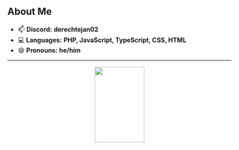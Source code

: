 ## About Me
- 📫 **Discord:** **derechtejan02**  
- 💻 **Languages:** **PHP, JavaScript, TypeScript, CSS, HTML**  
- 😄 **Pronouns:** **he/him**  

---

<p align="center">
  <img width="47%" height="170px" src="https://github-readme-stats.vercel.app/api?username=derechtejan02&show_icons=true&title_color=fff&icon_color=eab308&text_color=d4d4d8&bg_color=18181b&border_color=eab308&border_radius=20" />
</p>
